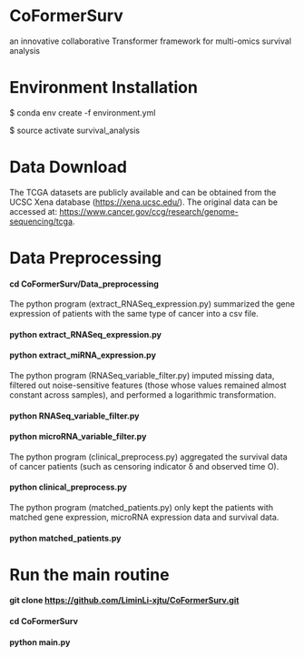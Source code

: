 # CoFormerSurv
an innovative collaborative Transformer framework for multi-omics survival analysis

# Environment Installation

$ conda env create -f environment.yml

$ source activate survival_analysis

# Data Download

The TCGA datasets are publicly available and can be obtained from the UCSC Xena database (https://xena.ucsc.edu/). The original data can be accessed at: https://www.cancer.gov/ccg/research/genome-sequencing/tcga.


# Data Preprocessing

#### cd CoFormerSurv/Data_preprocessing

The python program (extract_RNASeq_expression.py) summarized the gene expression of patients with the same type of cancer into a csv file. 

#### python extract_RNASeq_expression.py

#### python extract_miRNA_expression.py

The python program (RNASeq_variable_filter.py) imputed missing data, filtered out noise-sensitive features (those whose values ​​remained almost constant across samples), and performed a logarithmic transformation.

#### python RNASeq_variable_filter.py

#### python microRNA_variable_filter.py

The python program (clinical_preprocess.py)  aggregated the survival data of cancer patients (such as censoring indicator δ and observed time O).

#### python clinical_preprocess.py

The python program (matched_patients.py) only kept the patients with matched gene expression, microRNA expression data and survival data.

#### python matched_patients.py

# Run the main routine

#### git clone https://github.com/LiminLi-xjtu/CoFormerSurv.git

#### cd CoFormerSurv

#### python main.py
